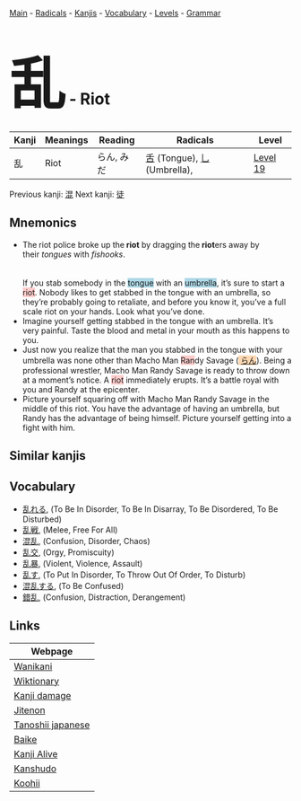 <style> bigfont {font-size: 100px}</style>
[Main](../README.md) -
[Radicals](../radicals.md) -
[Kanjis](../kanjis.md) -
[Vocabulary](../vocabulary.md) -
[Levels](../levels.md) -
[Grammar](../grammar.md)
# <bigfont> 乱</bigfont> - Riot 

| Kanji | Meanings | Reading | Radicals | Level |
| --- | --- | --- | --- | --- |
| 乱 | Riot | らん, みだ | [舌](../radicals/舌.md) (Tongue), [乚](../radicals/乚.md) (Umbrella),  | [Level 19](../levels/wk_level19.md) |

Previous kanji: [混](混.md) Next kanji: [徒](徒.md) 

## Mnemonics
 * <div><div>The<b> </b>riot police broke up the<strong>&nbsp;riot</strong>&nbsp;by dragging the<strong>&nbsp;riot</strong>ers away by their&nbsp;<em>tongues</em>&nbsp;with&nbsp;<em>fishooks</em>.</div></div><div><div><i></i></div></div><br><br>If you stab somebody in the <span style="background-color:#ADD8E6"> tongue</span> with an <span style="background-color:#ADD8E6"> umbrella</span>, it’s sure to start a <span style="background-color:#ffcccb"> riot</span>. Nobody likes to get stabbed in the tongue with an umbrella, so they’re probably going to retaliate, and before you know it, you’ve a full scale riot on your hands. Look what you’ve done.<br>
* Imagine yourself getting stabbed in the tongue with an umbrella. It’s very painful. Taste the blood and metal in your mouth as this happens to you.
* Just now you realize that the man you stabbed in the tongue with your umbrella was none other than Macho Man <span style="background-color:#ffcccb"> Ran</span>dy Savage (<span style="background-color:#fed8b1"> [らん](https://jisho.org/search/らん)</span>). Being a professional wrestler, Macho Man Randy Savage is ready to throw down at a moment’s notice. A <span style="background-color:#ffcccb"> riot</span> immediately erupts. It’s a battle royal with you and Randy at the epicenter.
* Picture yourself squaring off with Macho Man Randy Savage in the middle of this riot. You have the advantage of having an umbrella, but Randy has the advantage of being himself. Picture yourself getting into a fight with him.


## Similar kanjis
 


## Vocabulary
 * [乱れる](../vocabulary/乱.md), (To Be In Disorder, To Be In Disarray, To Be Disordered, To Be Disturbed)
* [乱戦](../vocabulary/乱.md), (Melee, Free For All)
* [混乱](../vocabulary/乱.md), (Confusion, Disorder, Chaos)
* [乱交](../vocabulary/乱.md), (Orgy, Promiscuity)
* [乱暴](../vocabulary/乱.md), (Violent, Violence, Assault)
* [乱す](../vocabulary/乱.md), (To Put In Disorder, To Throw Out Of Order, To Disturb)
* [混乱する](../vocabulary/乱.md), (To Be Confused)
* [錯乱](../vocabulary/乱.md), (Confusion, Distraction, Derangement)



## Links 

| Webpage |
| --- |
| [Wanikani          ](https://www.wanikani.com/kanji/乱) |
| [Wiktionary        ](https://en.wiktionary.org/wiki/乱) |
| [Kanji damage      ](http://www.kanjidamage.com/kanji/search?utf8=✓&q=乱) |
| [Jitenon           ](https://jitenon.com/kanji/乱) |
| [Tanoshii japanese ](https://www.tanoshiijapanese.com/dictionary/kanji.cfm?k=乱) |
| [Baike             ](https://baike.baidu.com/item/乱) |
| [Kanji Alive       ](https://app.kanjialive.com/乱) |
| [Kanshudo          ](https://www.kanshudo.com/searchmn?q=乱) |
| [Koohii            ](https://kanji.koohii.com/study/kanji/乱) |
